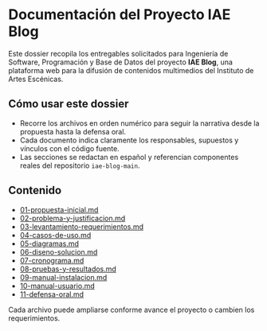 ﻿# Documentación del Proyecto IAE Blog

Este dossier recopila los entregables solicitados para Ingeniería de Software, Programación y Base de Datos del proyecto **IAE Blog**, una plataforma web para la difusión de contenidos multimedios del Instituto de Artes Escénicas.

## Cómo usar este dossier
- Recorre los archivos en orden numérico para seguir la narrativa desde la propuesta hasta la defensa oral.
- Cada documento indica claramente los responsables, supuestos y vínculos con el código fuente.
- Las secciones se redactan en español y referencian componentes reales del repositorio `iae-blog-main`.

## Contenido
- [01-propuesta-inicial.md](01-propuesta-inicial.md)
- [02-problema-y-justificacion.md](02-problema-y-justificacion.md)
- [03-levantamiento-requerimientos.md](03-levantamiento-requerimientos.md)
- [04-casos-de-uso.md](04-casos-de-uso.md)
- [05-diagramas.md](05-diagramas.md)
- [06-diseno-solucion.md](06-diseno-solucion.md)
- [07-cronograma.md](07-cronograma.md)
- [08-pruebas-y-resultados.md](08-pruebas-y-resultados.md)
- [09-manual-instalacion.md](09-manual-instalacion.md)
- [10-manual-usuario.md](10-manual-usuario.md)
- [11-defensa-oral.md](11-defensa-oral.md)

Cada archivo puede ampliarse conforme avance el proyecto o cambien los requerimientos.
